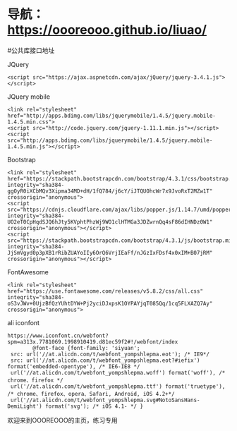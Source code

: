 

# 导航： https://oooreooo.github.io/liuao/




#公共库接口地址


JQuery     


	<script src="https://ajax.aspnetcdn.com/ajax/jQuery/jquery-3.4.1.js"></script>
 	

JQuery mobile


	<link rel="stylesheet" href="http://apps.bdimg.com/libs/jquerymobile/1.4.5/jquery.mobile-1.4.5.min.css">
	<script src="http://code.jquery.com/jquery-1.11.1.min.js"></script>
	<script src="http://apps.bdimg.com/libs/jquerymobile/1.4.5/jquery.mobile-1.4.5.min.js"></script>

Bootstrap


	<link rel="stylesheet" href="https://stackpath.bootstrapcdn.com/bootstrap/4.3.1/css/bootstrap.min.css" integrity="sha384-ggOyR0iXCbMQv3Xipma34MD+dH/1fQ784/j6cY/iJTQUOhcWr7x9JvoRxT2MZw1T" crossorigin="anonymous">
	<script src="https://cdnjs.cloudflare.com/ajax/libs/popper.js/1.14.7/umd/popper.min.js" integrity="sha384-UO2eT0CpHqdSJQ6hJty5KVphtPhzWj9WO1clHTMGa3JDZwrnQq4sF86dIHNDz0W1" crossorigin="anonymous"></script>
	<script src="https://stackpath.bootstrapcdn.com/bootstrap/4.3.1/js/bootstrap.min.js" integrity="sha384-JjSmVgyd0p3pXB1rRibZUAYoIIy6OrQ6VrjIEaFf/nJGzIxFDsf4x0xIM+B07jRM" crossorigin="anonymous"></script>

FontAwesome


	<link rel="stylesheet" href="https://use.fontawesome.com/releases/v5.8.2/css/all.css" integrity="sha384-oS3vJWv+0UjzBfQzYUhtDYW+Pj2yciDJxpsK1OYPAYjqT085Qq/1cq5FLXAZQ7Ay" crossorigin="anonymous">

ali iconfont


	https://www.iconfont.cn/webfont?spm=a313x.7781069.1998910419.d81ec59f2#!/webfont/index
	        @font-face {font-family: 'siyuan';
 	 src: url('//at.alicdn.com/t/webfont_yompshlepma.eot'); /* IE9*/
 	 src: url('//at.alicdn.com/t/webfont_yompshlepma.eot?#iefix') format('embedded-opentype'), /* IE6-IE8 */
 	 url('//at.alicdn.com/t/webfont_yompshlepma.woff') format('woff'), /* chrome、firefox */
 	 url('//at.alicdn.com/t/webfont_yompshlepma.ttf') format('truetype'), /* chrome、firefox、opera、Safari, Android, iOS 4.2+*/
 	 url('//at.alicdn.com/t/webfont_yompshlepma.svg#NotoSansHans-DemiLight') format('svg'); /* iOS 4.1- */ }
欢迎来到OOOREOOO的主页，练习专用

